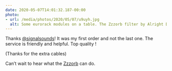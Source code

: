 ```yaml
---
date: 2020-05-07T14:01:32.187-00:00
photo:
- url: /media/photos/2020/05/07/u9uyh.jpg
  alt: Some eurorack modules on a table. The Zzzorb filter by Alright Devices, cables by ALM Busycircuits and some Verbos Electronics blank panels
---
```

Thanks [@signalsounds](https://twitter.com/signalsounds)!
It was my first order and not the last one. The service is friendly and helpful. Top quality !

(Thanks for the extra cables)

Can’t wait to hear what the [Zzzorb](https://www.alrightdevices.com/product/zzzorb) can do.
